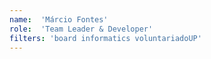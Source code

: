 ```yaml
---
name:  'Márcio Fontes'
role:  'Team Leader & Developer'
filters: 'board informatics voluntariadoUP'
---
```

